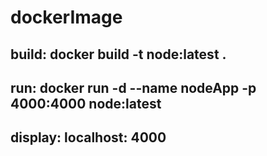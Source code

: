 # dockerImage

## build: docker build -t node:latest .

## run: docker run -d --name nodeApp -p 4000:4000 node:latest

## display: localhost: 4000
